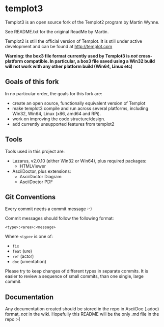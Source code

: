 
# templot3
Templot3 is an open source fork of the Templot2 program by Martin Wynne.

See README.txt for the original ReadMe by Martin.

Templot2 is still the official version of Templot. It is still under active development
and can be found at <http://templot.com>

**Warning: the box3 file format currently used by Templot3 is _not_ cross-platform compatible. In particular, a box3
file saved using a Win32 build will not work with any other platform build (Win64, Linux etc)**

## Goals of this fork

In no particular order, the goals for this fork are:
* create an open source, functionally equivalent version of Templot
* make templot3 compile and run across several platforms, including Win32, Win64, Linux (x86, amd64 and RPi).
* work on improving the code structure/design.
* add currently unsupported features from templot2

## Tools

Tools used in this project are:
* Lazarus, v2.0.10 (either Win32 or Win64), plus required packages:
  * HTMLViewer
* AsciiDoctor, plus extensions:
  * AsciiDoctor Diagram
  * AsciiDoctor PDF
  
## Git Conventions

Every commit needs a commit message :-)

Commit messages should follow the following format:

```
<type>:<area>:<message>
```

Where `<type>` is one of:
* `fix`
* `feat` (ure)
* `ref` (actor)
* `doc` (umentation)

Please try to keep changes of different types in separate commits. It is easier to review a sequence of small commits, than one single, large commit.

## Documentation

Any documentation created should be stored in the repo in AsciiDoc (.adoc) format, _not_ in the wiki. Hopefully this README will be the only .md file 
in the repo :-)


